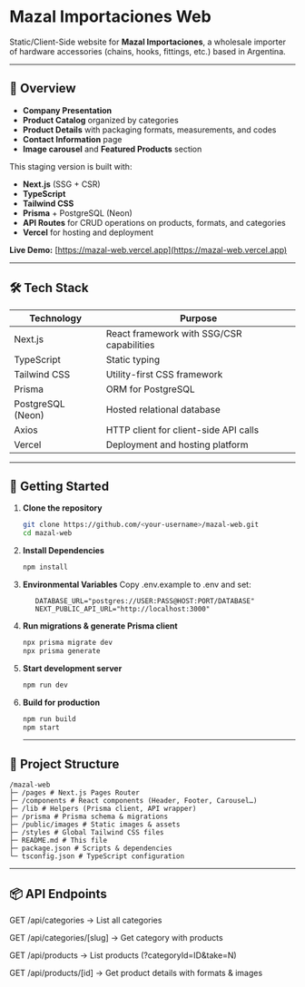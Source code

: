 # Mazal Importaciones Web

Static/Client-Side website for **Mazal Importaciones**, a wholesale importer of hardware accessories (chains, hooks, fittings, etc.) based in Argentina.

---

## 📝 Overview

- **Company Presentation**
- **Product Catalog** organized by categories
- **Product Details** with packaging formats, measurements, and codes
- **Contact Information** page
- **Image carousel** and **Featured Products** section

This staging version is built with:

- **Next.js** (SSG + CSR)
- **TypeScript**
- **Tailwind CSS**
- **Prisma** + PostgreSQL (Neon)
- **API Routes** for CRUD operations on products, formats, and categories
- **Vercel** for hosting and deployment

**Live Demo:** [https://mazal-web.vercel.app](https://mazal-web.vercel.app)

---

## 🛠️ Tech Stack

| Technology        | Purpose                                   |
| ----------------- | ----------------------------------------- |
| Next.js           | React framework with SSG/CSR capabilities |
| TypeScript        | Static typing                             |
| Tailwind CSS      | Utility-first CSS framework               |
| Prisma            | ORM for PostgreSQL                        |
| PostgreSQL (Neon) | Hosted relational database                |
| Axios             | HTTP client for client-side API calls     |
| Vercel            | Deployment and hosting platform           |

---

## 🚀 Getting Started

1. **Clone the repository**

   ```bash
   git clone https://github.com/<your-username>/mazal-web.git
   cd mazal-web
   ```

2. **Install Dependencies**

   ```bash
   npm install
   ```

3. **Environmental Variables**
   Copy .env.example to .env and set:

   ```env
      DATABASE_URL="postgres://USER:PASS@HOST:PORT/DATABASE"
      NEXT_PUBLIC_API_URL="http://localhost:3000"
   ```

4. **Run migrations & generate Prisma client**

   ```bash
   npx prisma migrate dev
   npx prisma generate
   ```

5. **Start development server**

   ```bash
   npm run dev
   ```

6. **Build for production**

   ```bash
   npm run build
   npm start
   ```

   ***

## 🔧 Project Structure

```text
/mazal-web
├─ /pages # Next.js Pages Router
├─ /components # React components (Header, Footer, Carousel…)
├─ /lib # Helpers (Prisma client, API wrapper)
├─ /prisma # Prisma schema & migrations
├─ /public/images # Static images & assets
├─ /styles # Global Tailwind CSS files
├─ README.md # This file
├─ package.json # Scripts & dependencies
└─ tsconfig.json # TypeScript configuration
```

---

## 📦 API Endpoints

GET /api/categories → List all categories

GET /api/categories/[slug] → Get category with products

GET /api/products → List products (?categoryId=ID&take=N)

GET /api/products/[id] → Get product details with formats & images

```

```

